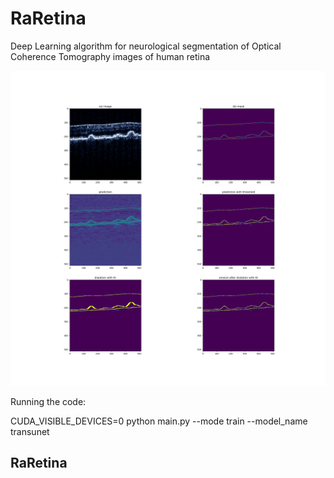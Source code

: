 # RaRetina
Deep Learning algorithm for neurological segmentation of Optical Coherence Tomography images of human retina

![alt text](./example/prediction.png)


Running the code:

CUDA_VISIBLE_DEVICES=0 python main.py --mode train --model_name transunet


## RaRetina


